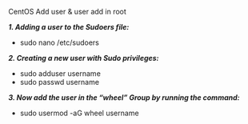 CentOS Add user & user add in root

***1. Adding a user to the Sudoers file:***
- sudo nano /etc/sudoers

***2. Creating a new user with Sudo privileges:***
- sudo adduser username
- sudo passwd username

***3. Now add the user in the “wheel” Group by running the command:***
- sudo usermod -aG wheel username



